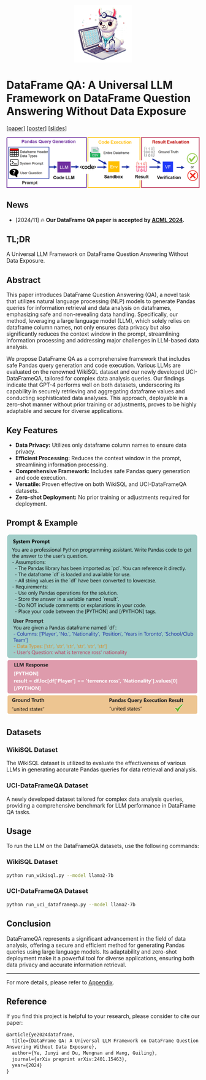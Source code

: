 <p align="center">
    <img src="assets/figures/logo.png" width="150"> 
</p>

# DataFrame QA: A Universal LLM Framework on DataFrame Question Answering Without Data Exposure

[[paper](https://openreview.net/forum?id=rDNj0enuhc)] [[poster](./assets/dataframe_qa_poster.pdf)] [[slides](./assets/dataframe_qa_slides.pdf)]

![framework](./assets/figures/dataframe_qa.png)

## News
- [2024/11] 🔥 **Our DataFrame QA paper is accepted by [ACML 2024](https://www.acml-conf.org/2024/).**

## TL;DR
A Universal LLM Framework on DataFrame Question Answering Without Data Exposure.

## Abstract
This paper introduces DataFrame Question Answering (QA), a novel task that utilizes natural language processing (NLP) models to generate Pandas queries for information retrieval and data analysis on dataframes, emphasizing safe and non-revealing data handling. Specifically, our method, leveraging a large language model (LLM), which solely relies on dataframe column names, not only ensures data privacy but also significantly reduces the context window in the prompt, streamlining information processing and addressing major challenges in LLM-based data analysis.

We propose DataFrame QA as a comprehensive framework that includes safe Pandas query generation and code execution. Various LLMs are evaluated on the renowned WikiSQL dataset and our newly developed UCI-DataFrameQA, tailored for complex data analysis queries. Our findings indicate that GPT-4 performs well on both datasets, underscoring its capability in securely retrieving and aggregating dataframe values and conducting sophisticated data analyses. This approach, deployable in a zero-shot manner without prior training or adjustments, proves to be highly adaptable and secure for diverse applications.

## Key Features
- **Data Privacy:** Utilizes only dataframe column names to ensure data privacy.
- **Efficient Processing:** Reduces the context window in the prompt, streamlining information processing.
- **Comprehensive Framework:** Includes safe Pandas query generation and code execution.
- **Versatile:** Proven effective on both WikiSQL and UCI-DataFrameQA datasets.
- **Zero-shot Deployment:** No prior training or adjustments required for deployment.


## Prompt & Example
<p align="center">
    <img src="assets/figures/prompt.png" width="500"> 
</p>

## Datasets
### WikiSQL Dataset
The WikiSQL dataset is utilized to evaluate the effectiveness of various LLMs in generating accurate Pandas queries for data retrieval and analysis.

### UCI-DataFrameQA Dataset
A newly developed dataset tailored for complex data analysis queries, providing a comprehensive benchmark for LLM performance in DataFrame QA tasks.

## Usage
To run the LLM on the DataFrameQA datasets, use the following commands:

### WikiSQL Dataset
```bash
python run_wikisql.py --model llama2-7b
```

### UCI-DataFrameQA Dataset
```bash
python run_uci_dataframeqa.py --model llama2-7b
```

## Conclusion
DataFrameQA represents a significant advancement in the field of data analysis, offering a secure and efficient method for generating Pandas queries using large language models. Its adaptability and zero-shot deployment make it a powerful tool for diverse applications, ensuring both data privacy and accurate information retrieval.

---

For more details, please refer to [Appendix](./appendix.pdf).

## Reference
If you find this project is helpful to your research, please consider to cite our paper:
```
@article{ye2024dataframe,
  title={DataFrame QA: A Universal LLM Framework on DataFrame Question Answering Without Data Exposure},
  author={Ye, Junyi and Du, Mengnan and Wang, Guiling},
  journal={arXiv preprint arXiv:2401.15463},
  year={2024}
}
```

